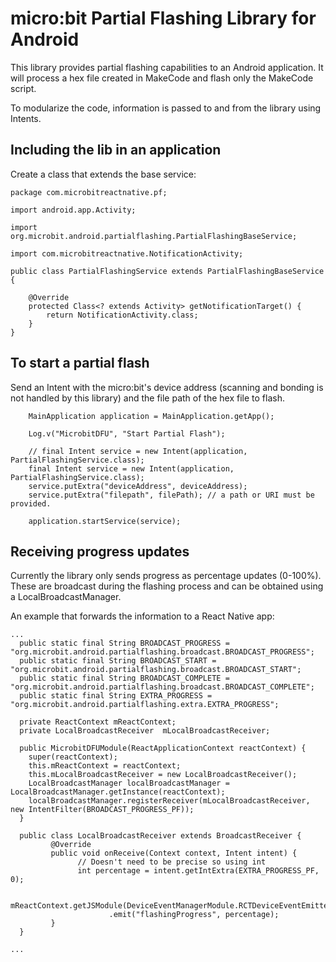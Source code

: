 # micro:bit Partial Flashing Library for Android

This library provides partial flashing capabilities to an Android application. It will process a hex file created in MakeCode and flash only the MakeCode script.

To modularize the code, information is passed to and from the library using Intents.

## Including the lib in an application

Create a class that extends the base service:

```
package com.microbitreactnative.pf;

import android.app.Activity;

import org.microbit.android.partialflashing.PartialFlashingBaseService;

import com.microbitreactnative.NotificationActivity;

public class PartialFlashingService extends PartialFlashingBaseService {

    @Override
    protected Class<? extends Activity> getNotificationTarget() {
        return NotificationActivity.class;
    }
}
``` 

## To start a partial flash

Send an Intent with the micro:bit's device address (scanning and bonding is not handled by this library) and the file path of the hex file to flash.

```
    MainApplication application = MainApplication.getApp();

    Log.v("MicrobitDFU", "Start Partial Flash");

    // final Intent service = new Intent(application, PartialFlashingService.class);
    final Intent service = new Intent(application, PartialFlashingService.class);
    service.putExtra("deviceAddress", deviceAddress);
    service.putExtra("filepath", filePath); // a path or URI must be provided.

    application.startService(service);
```

## Receiving progress updates

Currently the library only sends progress as percentage updates (0-100%). These are broadcast during the flashing process and can be obtained using a LocalBroadcastManager.

An example that forwards the information to a React Native app:

```
...
  public static final String BROADCAST_PROGRESS = "org.microbit.android.partialflashing.broadcast.BROADCAST_PROGRESS";
  public static final String BROADCAST_START = "org.microbit.android.partialflashing.broadcast.BROADCAST_START";
  public static final String BROADCAST_COMPLETE = "org.microbit.android.partialflashing.broadcast.BROADCAST_COMPLETE";
  public static final String EXTRA_PROGRESS = "org.microbit.android.partialflashing.extra.EXTRA_PROGRESS";

  private ReactContext mReactContext;
  private LocalBroadcastReceiver  mLocalBroadcastReceiver;

  public MicrobitDFUModule(ReactApplicationContext reactContext) {
    super(reactContext);
    this.mReactContext = reactContext;
    this.mLocalBroadcastReceiver = new LocalBroadcastReceiver();
    LocalBroadcastManager localBroadcastManager = LocalBroadcastManager.getInstance(reactContext);
    localBroadcastManager.registerReceiver(mLocalBroadcastReceiver, new IntentFilter(BROADCAST_PROGRESS_PF));
  }

  public class LocalBroadcastReceiver extends BroadcastReceiver {
         @Override
         public void onReceive(Context context, Intent intent) {
               // Doesn't need to be precise so using int
               int percentage = intent.getIntExtra(EXTRA_PROGRESS_PF, 0);

               mReactContext.getJSModule(DeviceEventManagerModule.RCTDeviceEventEmitter.class)
                      .emit("flashingProgress", percentage);
         }
  }

...
```
